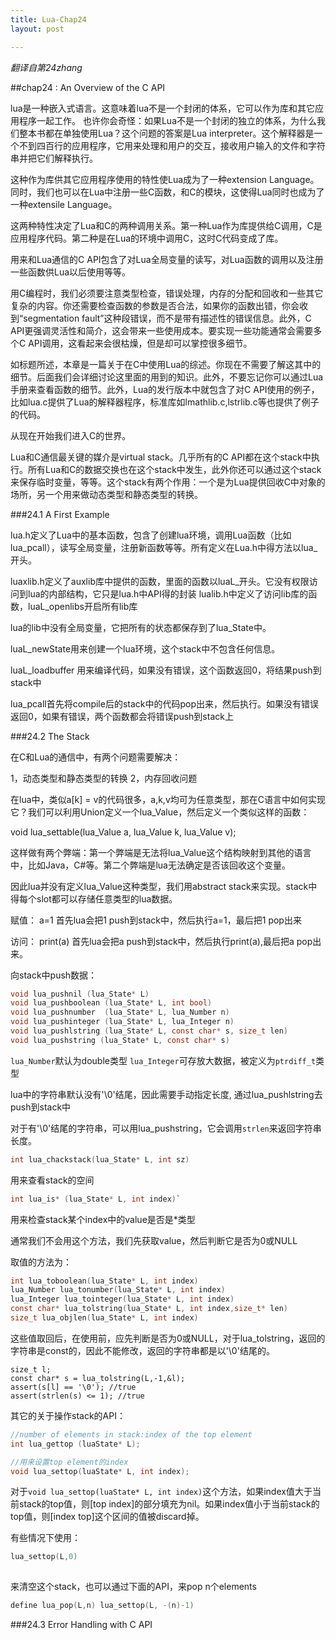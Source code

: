```yaml
---
title: Lua-Chap24
layout: post

---
```


<em>翻译自<Programming in Lua>第24zhang</em>

##chap24 : An Overview of the C API

lua是一种嵌入式语言。这意味着lua不是一个封闭的体系，它可以作为库和其它应用程序一起工作。
也许你会奇怪：如果Lua不是一个封闭的独立的体系，为什么我们整本书都在单独使用Lua？这个问题的答案是Lua interpreter。这个解释器是一个不到四百行的应用程序，它用来处理和用户的交互，接收用户输入的文件和字符串并把它们解释执行。

这种作为库供其它应用程序使用的特性使Lua成为了一种extension Language。同时，我们也可以在Lua中注册一些C函数，和C的模块，这使得Lua同时也成为了一种extensile Language。

这两种特性决定了Lua和C的两种调用关系。第一种Lua作为库提供给C调用，C是应用程序代码。第二种是在Lua的环境中调用C，这时C代码变成了库。

用来和Lua通信的C API包含了对Lua全局变量的读写，对Lua函数的调用以及注册一些函数供Lua以后使用等等。

用C编程时，我们必须要注意类型检查，错误处理，内存的分配和回收和一些其它复杂的内容。你还需要检查函数的参数是否合法，如果你的函数出错，你会收到“segmentation fault”这种段错误，而不是带有描述性的错误信息。此外，C API更强调灵活性和简介，这会带来一些使用成本。要实现一些功能通常会需要多个C API调用，这看起来会很枯燥，但是却可以掌控很多细节。

如标题所述，本章是一篇关于在C中使用Lua的综述。你现在不需要了解这其中的细节。后面我们会详细讨论这里面的用到的知识。此外，不要忘记你可以通过Lua手册来查看函数的细节。此外，Lua的发行版本中就包含了对C API使用的例子，比如lua.c提供了Lua的解释器程序，标准库如lmathlib.c,lstrlib.c等也提供了例子的代码。

从现在开始我们进入C的世界。

Lua和C通信最关键的媒介是virtual stack。几乎所有的C API都在这个stack中执行。所有Lua和C的数据交换也在这个stack中发生，此外你还可以通过这个stack来保存临时变量，等等。这个stack有两个作用：一个是为Lua提供回收C中对象的场所，另一个用来做动态类型和静态类型的转换。

###24.1 A First Example

lua.h定义了Lua中的基本函数，包含了创建lua环境，调用Lua函数（比如lua_pcall），读写全局变量，注册新函数等等。所有定义在Lua.h中得方法以lua_开头。

luaxlib.h定义了auxlib库中提供的函数，里面的函数以luaL_开头。它没有权限访问到lua的内部结构，它只是lua.h中API得的封装
lualib.h中定义了访问lib库的函数，luaL_openlibs开启所有lib库

lua的lib中没有全局变量，它把所有的状态都保存到了lua_State中。

luaL_newState用来创建一个lua环境，这个stack中不包含任何信息。

luaL_loadbuffer 用来编译代码，如果没有错误，这个函数返回0，将结果push到stack中

lua_pcall首先将compile后的stack中的代码pop出来，然后执行。如果没有错误返回0，如果有错误，两个函数都会将错误push到stack上

###24.2 The Stack

在C和Lua的通信中，有两个问题需要解决：

1，动态类型和静态类型的转换
2，内存回收问题

在lua中，类似a[k] = v的代码很多，a,k,v均可为任意类型，那在C语言中如何实现它？我们可以利用Union定义一个lua_Value，然后定义一个类似这样的函数：

void lua_settable(lua_Value a, lua_Value k, lua_Value v);

这样做有两个弊端：第一个弊端是无法将lua_Value这个结构映射到其他的语言中，比如Java，C#等。第二个弊端是lua无法确定是否该回收这个变量。

因此lua并没有定义lua_Value这种类型，我们用abstract stack来实现。stack中得每个slot都可以存储任意类型的lua数据。

赋值：
a=1
首先lua会把1 push到stack中，然后执行a=1，最后把1 pop出来

访问：
print(a)
首先lua会把a push到stack中，然后执行print(a),最后把a pop出来。

向stack中push数据：

```c
void lua_pushnil (lua_State* L)
void lua_pushboolean (lua_State* L, int bool)
void lua_pushnumber  (lua_State* L, lua_Number n)
void lua_pushinteger (lua_State* L, lua_Integer n)
void lua_pushlstring (lua_State* L, const char* s, size_t len)
void lua_pushstring (lua_State* L, const char* s)

```

`lua_Number`默认为double类型
`lua_Integer`可存放大数据，被定义为`ptrdiff_t`类型

lua中的字符串默认没有'\0'结尾，因此需要手动指定长度, 通过lua_pushlstring去push到stack中

对于有'\0'结尾的字符串，可以用lua_pushstring，它会调用`strlen`来返回字符串长度。

```c
int lua_chackstack(lua_State* L, int sz)
```

用来查看stack的空间

```c
int lua_is* (lua_State* L, int index)`
```

用来检查stack某个index中的value是否是*类型

通常我们不会用这个方法，我们先获取value，然后判断它是否为0或NULL

取值的方法为：

```c
int lua_toboolean(lua_State* L, int index)
lua_Number lua_tonumber(lua_State* L, int index)
lua_Integer lua_tointeger(lua_State* L, int index)
const char* lua_tolstring(lua_State* L, int index,size_t* len)
size_t lua_objlen(lua_State* L, int index)

```

这些值取回后，在使用前，应先判断是否为0或NULL，对于lua_tolstring，返回的字符串是const的，因此不能修改，返回的字符串都是以'\0'结尾的。

```
size_t l;
const char* s = lua_tolstring(L,-1,&l);
assert(s[l] == '\0'); //true
assert(strlen(s) <= 1); //true
```

其它的关于操作stack的API：

```c
//number of elements in stack:index of the top element
int lua_gettop (luaState* L);

//用来设置top element的index
void lua_settop(luaState* L, int index);


```

对于`void lua_settop(luaState* L, int index)`这个方法，如果index值大于当前stack的top值，则[top index]的部分填充为nil。如果index值小于当前stack的top值，则[index top]这个区间的值被discard掉。

有些情况下使用：

```c
lua_settop(L,0)
	
```
来清空这个stack，也可以通过下面的API，来pop n个elements

```c
define lua_pop(L,n) lua_settop(L, -(n)-1)

```
###24.3 Error Handling with C API

